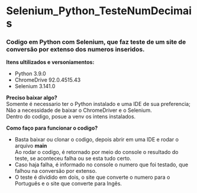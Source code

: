 # Selenium_Python_TesteNumDecimais

<h3>Codigo em Python com Selenium, que faz teste de um site de conversão por extenso dos numeros inseridos.</h3>

<strong>Itens ultilizados e versoniamentos:</strong>
* Python 3.9.0
* ChromeDrive 92.0.4515.43
* Selenium 3.141.0

<strong>Preciso baixar algo?</strong><br>
Somente é necessario ter o Python instalado e uma IDE de sua preferencia; Não a necessidade de baixar o ChromeDriver e o Selenium.<br>
Dentro do codigo, posue a venv os intens instalados.

<strong>Como faço para funcionar o codigo?</strong>
* Basta baixar ou clonar o codigo, depois abrir em uma IDE e rodar o arquivo <strong>main</strong><br>
Ao rodar o codigo, é retornado por meio do console o resultado do teste, se aconteceu falha ou se esta tudo certo. 
* Caso haja falha, é informado no console o numero que foi testado, que falhou na conversão por extenso.
* O teste é dividido em dois, o site que converte o numero para o Português e o site que converte para Ingês.
